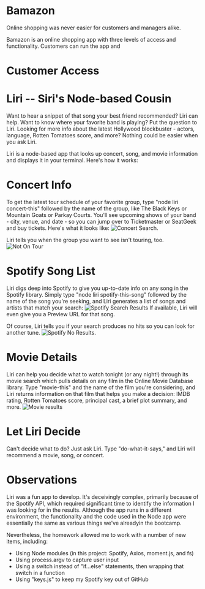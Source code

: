 # Bamazon

Online shopping was never easier for customers and managers alike. 

Bamazon is an online shopping app with three levels of access and functionality. Customers can run the app and 

# Customer Access
# Liri -- Siri's Node-based Cousin

Want to hear a snippet of that song your best friend recommended? Liri can help. Want to know where your favorite band is playing? Put the question to Liri. Looking for more info about the latest Hollywood blockbuster - actors, language, Rotten Tomatoes score, and more? Nothing could be easier when you ask Liri.

Liri is a node-based app that looks up concert, song, and movie information and displays it in your terminal. Here's how it works:

# Concert Info

To get the latest tour schedule of your favorite group, type "node liri concert-this" followed by the name of the group, like The Black Keys or Mountain Goats or Parkay Courts. You'll see upcoming shows of your band - city, venue, and date - so you can jump over to Ticketmaster or SeatGeek and buy tickets. Here's what it looks like: ![Concert Search](/images/concert-the-black-keys.jpg). 

Liri tells you when the group you want to see isn't touring, too. ![Not On Tour](/images/concert-chuck-berry.jpg) 

# Spotify Song List

Liri digs deep into Spotify to give you up-to-date info on any song in the Spotify library. Simply type "node liri spotify-this-song" followed by the name of the song you're seeking, and Liri generates a list of songs and artists that match your search: ![Spotify Search Results](/images/spotify-results.jpg) If available, Liri will even give you a Preview URL for that song. 

Of course, Liri tells you if your search produces no hits so you can look for another tune. ![Spotify No Results](/images/spotify-not-found.jpg). 

# Movie Details

Liri can help you decide what to watch tonight (or any night!) through its movie search which pulls details on any film in the Online Movie Database library. Type "movie-this" and the name of the film you're considering, and Liri returns information on that film that helps you make a decision: IMDB rating, Rotten Tomatoes score, principal cast, a brief plot summary, and more. ![Movie results](/images/movie-search.jpg)

# Let Liri Decide

Can't decide what to do? Just ask Liri. Type "do-what-it-says," and Liri will recommend a movie, song, or concert.

# Observations

Liri was a fun app to develop. It's deceivingly complex, primarily because of the Spotify API, which required significant time to identify the information I was looking for in the results. Although the app runs in a different environment, the functionality and the code used in the Node app were essentially the same as various things we've alreadyin the bootcamp. 

Nevertheless, the homework allowed me to work with a number of new items, including:
- Using Node modules (in this project: Spotify, Axios, moment.js, and fs)
- Using process.argv to capture user input
- Using a switch instead of "if...else" statements, then wrapping that switch in a function
- Using "keys.js" to keep my Spotify key out of GitHub



